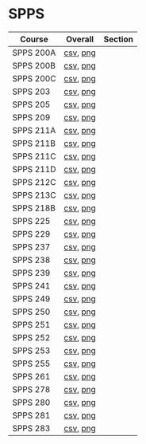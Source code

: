 # SPPS

| Course | Overall | Section |
| ------ | ------- | ------- |
| SPPS 200A | [csv](https://github.com/UCSD-Historical-Enrollment-Data/2025Spring/blob/main/overall/SPPS%20200A.csv), [png](https://raw.githubusercontent.com/UCSD-Historical-Enrollment-Data/2025Spring/main/plot_overall/SPPS%20200A.png) |  |
| SPPS 200B | [csv](https://github.com/UCSD-Historical-Enrollment-Data/2025Spring/blob/main/overall/SPPS%20200B.csv), [png](https://raw.githubusercontent.com/UCSD-Historical-Enrollment-Data/2025Spring/main/plot_overall/SPPS%20200B.png) |  |
| SPPS 200C | [csv](https://github.com/UCSD-Historical-Enrollment-Data/2025Spring/blob/main/overall/SPPS%20200C.csv), [png](https://raw.githubusercontent.com/UCSD-Historical-Enrollment-Data/2025Spring/main/plot_overall/SPPS%20200C.png) |  |
| SPPS 203 | [csv](https://github.com/UCSD-Historical-Enrollment-Data/2025Spring/blob/main/overall/SPPS%20203.csv), [png](https://raw.githubusercontent.com/UCSD-Historical-Enrollment-Data/2025Spring/main/plot_overall/SPPS%20203.png) |  |
| SPPS 205 | [csv](https://github.com/UCSD-Historical-Enrollment-Data/2025Spring/blob/main/overall/SPPS%20205.csv), [png](https://raw.githubusercontent.com/UCSD-Historical-Enrollment-Data/2025Spring/main/plot_overall/SPPS%20205.png) |  |
| SPPS 209 | [csv](https://github.com/UCSD-Historical-Enrollment-Data/2025Spring/blob/main/overall/SPPS%20209.csv), [png](https://raw.githubusercontent.com/UCSD-Historical-Enrollment-Data/2025Spring/main/plot_overall/SPPS%20209.png) |  |
| SPPS 211A | [csv](https://github.com/UCSD-Historical-Enrollment-Data/2025Spring/blob/main/overall/SPPS%20211A.csv), [png](https://raw.githubusercontent.com/UCSD-Historical-Enrollment-Data/2025Spring/main/plot_overall/SPPS%20211A.png) |  |
| SPPS 211B | [csv](https://github.com/UCSD-Historical-Enrollment-Data/2025Spring/blob/main/overall/SPPS%20211B.csv), [png](https://raw.githubusercontent.com/UCSD-Historical-Enrollment-Data/2025Spring/main/plot_overall/SPPS%20211B.png) |  |
| SPPS 211C | [csv](https://github.com/UCSD-Historical-Enrollment-Data/2025Spring/blob/main/overall/SPPS%20211C.csv), [png](https://raw.githubusercontent.com/UCSD-Historical-Enrollment-Data/2025Spring/main/plot_overall/SPPS%20211C.png) |  |
| SPPS 211D | [csv](https://github.com/UCSD-Historical-Enrollment-Data/2025Spring/blob/main/overall/SPPS%20211D.csv), [png](https://raw.githubusercontent.com/UCSD-Historical-Enrollment-Data/2025Spring/main/plot_overall/SPPS%20211D.png) |  |
| SPPS 212C | [csv](https://github.com/UCSD-Historical-Enrollment-Data/2025Spring/blob/main/overall/SPPS%20212C.csv), [png](https://raw.githubusercontent.com/UCSD-Historical-Enrollment-Data/2025Spring/main/plot_overall/SPPS%20212C.png) |  |
| SPPS 213C | [csv](https://github.com/UCSD-Historical-Enrollment-Data/2025Spring/blob/main/overall/SPPS%20213C.csv), [png](https://raw.githubusercontent.com/UCSD-Historical-Enrollment-Data/2025Spring/main/plot_overall/SPPS%20213C.png) |  |
| SPPS 218B | [csv](https://github.com/UCSD-Historical-Enrollment-Data/2025Spring/blob/main/overall/SPPS%20218B.csv), [png](https://raw.githubusercontent.com/UCSD-Historical-Enrollment-Data/2025Spring/main/plot_overall/SPPS%20218B.png) |  |
| SPPS 225 | [csv](https://github.com/UCSD-Historical-Enrollment-Data/2025Spring/blob/main/overall/SPPS%20225.csv), [png](https://raw.githubusercontent.com/UCSD-Historical-Enrollment-Data/2025Spring/main/plot_overall/SPPS%20225.png) |  |
| SPPS 229 | [csv](https://github.com/UCSD-Historical-Enrollment-Data/2025Spring/blob/main/overall/SPPS%20229.csv), [png](https://raw.githubusercontent.com/UCSD-Historical-Enrollment-Data/2025Spring/main/plot_overall/SPPS%20229.png) |  |
| SPPS 237 | [csv](https://github.com/UCSD-Historical-Enrollment-Data/2025Spring/blob/main/overall/SPPS%20237.csv), [png](https://raw.githubusercontent.com/UCSD-Historical-Enrollment-Data/2025Spring/main/plot_overall/SPPS%20237.png) |  |
| SPPS 238 | [csv](https://github.com/UCSD-Historical-Enrollment-Data/2025Spring/blob/main/overall/SPPS%20238.csv), [png](https://raw.githubusercontent.com/UCSD-Historical-Enrollment-Data/2025Spring/main/plot_overall/SPPS%20238.png) |  |
| SPPS 239 | [csv](https://github.com/UCSD-Historical-Enrollment-Data/2025Spring/blob/main/overall/SPPS%20239.csv), [png](https://raw.githubusercontent.com/UCSD-Historical-Enrollment-Data/2025Spring/main/plot_overall/SPPS%20239.png) |  |
| SPPS 241 | [csv](https://github.com/UCSD-Historical-Enrollment-Data/2025Spring/blob/main/overall/SPPS%20241.csv), [png](https://raw.githubusercontent.com/UCSD-Historical-Enrollment-Data/2025Spring/main/plot_overall/SPPS%20241.png) |  |
| SPPS 249 | [csv](https://github.com/UCSD-Historical-Enrollment-Data/2025Spring/blob/main/overall/SPPS%20249.csv), [png](https://raw.githubusercontent.com/UCSD-Historical-Enrollment-Data/2025Spring/main/plot_overall/SPPS%20249.png) |  |
| SPPS 250 | [csv](https://github.com/UCSD-Historical-Enrollment-Data/2025Spring/blob/main/overall/SPPS%20250.csv), [png](https://raw.githubusercontent.com/UCSD-Historical-Enrollment-Data/2025Spring/main/plot_overall/SPPS%20250.png) |  |
| SPPS 251 | [csv](https://github.com/UCSD-Historical-Enrollment-Data/2025Spring/blob/main/overall/SPPS%20251.csv), [png](https://raw.githubusercontent.com/UCSD-Historical-Enrollment-Data/2025Spring/main/plot_overall/SPPS%20251.png) |  |
| SPPS 252 | [csv](https://github.com/UCSD-Historical-Enrollment-Data/2025Spring/blob/main/overall/SPPS%20252.csv), [png](https://raw.githubusercontent.com/UCSD-Historical-Enrollment-Data/2025Spring/main/plot_overall/SPPS%20252.png) |  |
| SPPS 253 | [csv](https://github.com/UCSD-Historical-Enrollment-Data/2025Spring/blob/main/overall/SPPS%20253.csv), [png](https://raw.githubusercontent.com/UCSD-Historical-Enrollment-Data/2025Spring/main/plot_overall/SPPS%20253.png) |  |
| SPPS 255 | [csv](https://github.com/UCSD-Historical-Enrollment-Data/2025Spring/blob/main/overall/SPPS%20255.csv), [png](https://raw.githubusercontent.com/UCSD-Historical-Enrollment-Data/2025Spring/main/plot_overall/SPPS%20255.png) |  |
| SPPS 261 | [csv](https://github.com/UCSD-Historical-Enrollment-Data/2025Spring/blob/main/overall/SPPS%20261.csv), [png](https://raw.githubusercontent.com/UCSD-Historical-Enrollment-Data/2025Spring/main/plot_overall/SPPS%20261.png) |  |
| SPPS 278 | [csv](https://github.com/UCSD-Historical-Enrollment-Data/2025Spring/blob/main/overall/SPPS%20278.csv), [png](https://raw.githubusercontent.com/UCSD-Historical-Enrollment-Data/2025Spring/main/plot_overall/SPPS%20278.png) |  |
| SPPS 280 | [csv](https://github.com/UCSD-Historical-Enrollment-Data/2025Spring/blob/main/overall/SPPS%20280.csv), [png](https://raw.githubusercontent.com/UCSD-Historical-Enrollment-Data/2025Spring/main/plot_overall/SPPS%20280.png) |  |
| SPPS 281 | [csv](https://github.com/UCSD-Historical-Enrollment-Data/2025Spring/blob/main/overall/SPPS%20281.csv), [png](https://raw.githubusercontent.com/UCSD-Historical-Enrollment-Data/2025Spring/main/plot_overall/SPPS%20281.png) |  |
| SPPS 283 | [csv](https://github.com/UCSD-Historical-Enrollment-Data/2025Spring/blob/main/overall/SPPS%20283.csv), [png](https://raw.githubusercontent.com/UCSD-Historical-Enrollment-Data/2025Spring/main/plot_overall/SPPS%20283.png) |  |
